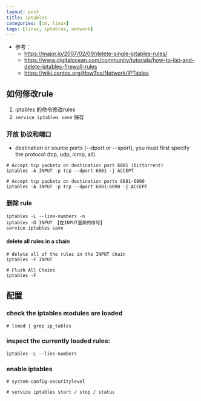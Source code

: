 ```yaml
---
layout: post
title: iptables
categories: [cm, linux]
tags: [linux, iptables, network]
---
```


* 参考：
  * <https://major.io/2007/02/09/delete-single-iptables-rules/>
  * <https://www.digitalocean.com/community/tutorials/how-to-list-and-delete-iptables-firewall-rules>
  * <https://wiki.centos.org/HowTos/Network/IPTables>


## 如何修改rule

1. iptables 的命令修改rules
2. `service iptables save` 保存



### 开放 协议和端口

* destination or source ports (--dport or --sport), you must first specify the protocol (tcp, udp, icmp, all). 

~~~
# Accept tcp packets on destination port 6881 (bittorrent)
iptables -A INPUT -p tcp --dport 6881 -j ACCEPT
~~~

~~~
# Accept tcp packets on destination ports 6881-6890
iptables -A INPUT -p tcp --dport 6881:6890 -j ACCEPT
~~~


### 删除 rule

~~~
iptables -L --line-numbers -n
iptables -D INPUT 【在INPUT里面的序号】
service iptables save
~~~


#### delete all rules in a chain

~~~
# delete all of the rules in the INPUT chain
iptables -F INPUT

# Flush All Chains
iptables -F
~~~






## 配置

### check the iptables modules are loaded

~~~
# lsmod | grep ip_tables
~~~



### inspect the currently loaded rules: 

~~~
iptables -L --line-numbers
~~~



### enable iptables

~~~
# system-config-securitylevel
~~~

~~~
# service iptables start / stop / status
~~~


















